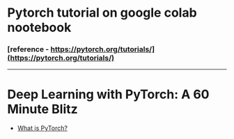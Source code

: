 # Pytorch tutorial on google colab nootebook 
### [reference - https://pytorch.org/tutorials/](https://pytorch.org/tutorials/)
 
***
# Deep Learning with PyTorch: A 60 Minute Blitz
  * [What is PyTorch?](https://drive.google.com/file/d/1SCW0WNW4716jV803YJiRvsvcQezR0Tzx/view?usp=sharing)
